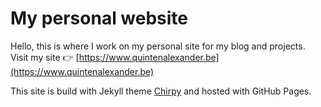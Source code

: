 # My personal website

Hello, this is where I work on my personal site for my blog and projects. Visit my site 👉 [https://www.quintenalexander.be](https://www.quintenalexander.be)

This site is build with Jekyll theme [Chirpy](https://chirpy.cotes.page/) and hosted with GitHub Pages.
